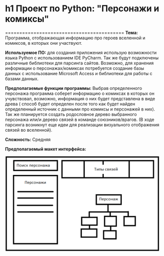 # h1 Проект по Python: "Персонажи и комиксы"
==========================================
**Тема:** Программа, отображающая информацию про героев вселенной и комиксов, в которых они участвуют.

**Используемое ПО:** для создания приложения использую возможности языка Python с использованием IDE PyCharm. Так же будут подключены различные библиотеки для парсинга сайтов. Возможно, для хранения информации о персонажах/комиксах потребуется создание базы данных с использование Microsoft Access и библиотеки для работы с базами данных. 

**Предполагаемые функции программы:** Выбрав определенного персонажа программа соберет информацию о комиксах в которых он учувствовал, возможно, информация о них будет представлена в виде древа ( способ  будет определен после того как будет найден определенный источник с данными про комиксы и персонажей в них). Так же планируется создать родословное дерево выбранного персонажа или/и дерево связей в команде союзников/врагов. (В ходе парсинга возникнут еще идеи для реализации визуального отображения связей во вселенной).

**Сложность:** Средняя

**Предполагаемый макет интерфейса:**

![screenshot of sample](https://github.com/KateSema2000/ProjectPython/blob/master/plan/interface.png)
